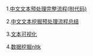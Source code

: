 1.[中文文本预处理完整流程(附代码)](https://zhuanlan.zhihu.com/p/46704845)

2.[中文文本挖掘预处理流程总结](https://www.cnblogs.com/pinard/p/6744056.html)

3.[文本可视化](https://www.cnblogs.com/Sinte-Beuve/p/7617517.html)

4.[数据挖掘nltk](https://blog.csdn.net/bentley2010/article/details/79340827)


